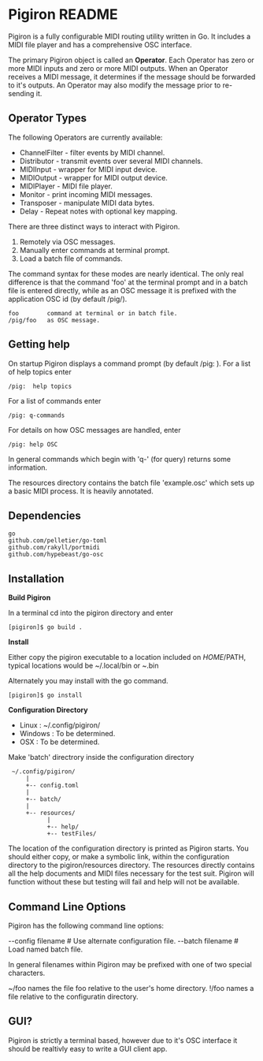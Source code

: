 # Pigiron README

Pigiron is a fully configurable MIDI routing utility written in Go.  It
includes a MIDI file player and has a comprehensive OSC interface. 

The primary Pigiron object is called an **Operator**.  Each Operator has
zero or more MIDI inputs and zero or more MIDI outputs.   When an Operator
receives a MIDI message, it determines if the message should be forwarded
to it's outputs.  An Operator may also modify the message prior to
re-sending it.  

## Operator Types

The following Operators are currently available:


- ChannelFilter - filter events by MIDI channel.
- Distributor - transmit events over several MIDI channels.
- MIDIInput - wrapper for MIDI input device.
- MIDIOutput - wrapper for MIDI output device.
- MIDIPlayer - MIDI file player.
- Monitor - print incoming MIDI messages.
- Transposer - manipulate MIDI data bytes.
- Delay - Repeat notes with optional key mapping.


There are three distinct ways to interact with Pigiron.

1. Remotely via OSC messages.
2. Manually enter commands at terminal prompt.
3. Load a batch file of commands.


The command syntax for these modes are nearly identical.  The only real
difference is that the command 'foo' at the terminal prompt and in a batch
file is entered directly, while as an OSC message it is prefixed with the
application OSC id (by default /pig/).

	foo        command at terminal or in batch file.
	/pig/foo   as OSC message.
	

## Getting help

On startup Pigiron displays a command prompt (by default /pig: ).   For a
list of help topics enter

	/pig:  help topics
	
For a list of commands enter

	/pig: q-commands
	
For details on how OSC messages are handled, enter

	/pig: help OSC
	
In general commands which begin with 'q-' (for query) returns some
information.  

The resources directory contains the batch file 'example.osc'
which sets up a basic MIDI process.  It is heavily annotated.



## Dependencies
    go
	github.com/pelletier/go-toml
	github.com/rakyll/portmidi
    github.com/hypebeast/go-osc


## Installation

**Build Pigiron**

In a terminal cd into the pigiron directory and enter

    [pigiron]$ go build .


**Install**

Either copy the pigiron executable to a location included on $HOME/$PATH, typical
locations would be ~/.local/bin or ~.bin

Alternately you may install with the go command.

    [pigiron]$ go install 


**Configuration Directory**

- Linux   : ~/.config/pigiron/
- Windows : To be determined.
- OSX     : To be determined.

Make 'batch' directrory inside the configuration directory

     ~/.config/pigiron/
	     |
		 +-- config.toml
		 |
		 +-- batch/
		 |
		 +-- resources/
		       |
			   +-- help/
			   +-- testFiles/

   
The location of the configuration directory is printed as Pigiron starts.
You should either copy, or make a symbolic link, within the configuration
directory to the pigiron/resources directory.  The resources directly
contains all the help documents and MIDI files necessary for the test
suit.   Pigiron will function without these but testing will fail and help
will not be available.


## Command Line Options

Pigiron has the following command line options:

--config filename    # Use alternate configuration file.
--batch filename     # Load named batch file.

In general filenames within Pigiron may be prefixed with one of two special
characters.  

  ~/foo names the file foo relative to the user's home directory.
  !/foo names a file relative to the configuratin directory.
  
## GUI?

Pigiron is strictly a terminal based, however due to it's OSC
interface it should be realtivly easy to write a GUI client app.  

